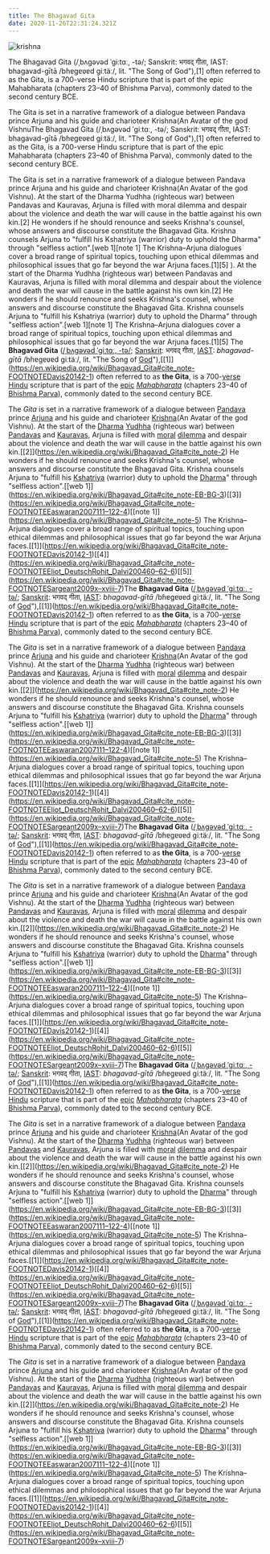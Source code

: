 ```yaml
---
title: The Bhagavad Gita
date: 2020-11-26T22:31:24.321Z
---
```

![krishna](/img/640px-krishna_tells_gita_to_arjuna.jpg "Krishna")

The Bhagavad Gita (/ˌbʌɡəvəd ˈɡiːtɑː, -tə/; Sanskrit: भगवद् गीता, IAST: bhagavad-gītā /bɦɐɡɐʋɐd ɡiːtäː/, lit. "The Song of God"),\[1] often referred to as the Gita, is a 700-verse Hindu scripture that is part of the epic Mahabharata (chapters 23–40 of Bhishma Parva), commonly dated to the second century BCE.

The Gita is set in a narrative framework of a dialogue between Pandava prince Arjuna and his guide and charioteer Krishna(An Avatar of the god VishnuThe Bhagavad Gita (/ˌbʌɡəvəd ˈɡiːtɑː, -tə/; Sanskrit: भगवद् गीता, IAST: bhagavad-gītā /bɦɐɡɐʋɐd ɡiːtäː/, lit. "The Song of God"),\[1] often referred to as the Gita, is a 700-verse Hindu scripture that is part of the epic Mahabharata (chapters 23–40 of Bhishma Parva), commonly dated to the second century BCE.

The Gita is set in a narrative framework of a dialogue between Pandava prince Arjuna and his guide and charioteer Krishna(An Avatar of the god Vishnu). At the start of the Dharma Yudhha (righteous war) between Pandavas and Kauravas, Arjuna is filled with moral dilemma and despair about the violence and death the war will cause in the battle against his own kin.\[2] He wonders if he should renounce and seeks Krishna's counsel, whose answers and discourse constitute the Bhagavad Gita. Krishna counsels Arjuna to "fulfill his Kshatriya (warrior) duty to uphold the Dharma" through "selfless action".\[web 1]\[note 1] The Krishna–Arjuna dialogues cover a broad range of spiritual topics, touching upon ethical dilemmas and philosophical issues that go far beyond the war Arjuna faces.\[1]\[5] ). At the start of the Dharma Yudhha (righteous war) between Pandavas and Kauravas, Arjuna is filled with moral dilemma and despair about the violence and death the war will cause in the battle against his own kin.\[2] He wonders if he should renounce and seeks Krishna's counsel, whose answers and discourse constitute the Bhagavad Gita. Krishna counsels Arjuna to "fulfill his Kshatriya (warrior) duty to uphold the Dharma" through "selfless action".\[web 1]\[note 1] The Krishna–Arjuna dialogues cover a broad range of spiritual topics, touching upon ethical dilemmas and philosophical issues that go far beyond the war Arjuna faces.\[1]\[5] The **Bhagavad Gita** ([/ˌbʌɡəvəd ˈɡiːtɑː, -tə/](https://en.wikipedia.org/wiki/Help:IPA/English "Help:IPA/English"); [Sanskrit](https://en.wikipedia.org/wiki/Sanskrit_language "Sanskrit language"): भगवद् गीता, [IAST](https://en.wikipedia.org/wiki/IAST "IAST"): *bhagavad-gītā* /bɦɐɡɐʋɐd ɡiːtäː/, lit. "The Song of [God](https://en.wikipedia.org/wiki/Bhagavan "Bhagavan")"),\[[1]](https://en.wikipedia.org/wiki/Bhagavad_Gita#cite_note-FOOTNOTEDavis20142-1) often referred to as **the Gita**, is a 700-[verse](https://en.wikipedia.org/wiki/Sanskrit_prosody "Sanskrit prosody") [Hindu](https://en.wikipedia.org/wiki/Hindu "Hindu") scripture that is part of the [epic](https://en.wikipedia.org/wiki/Hindu_epic "Hindu epic") *[Mahabharata](https://en.wikipedia.org/wiki/Mahabharata "Mahabharata")* (chapters 23–40 of [Bhishma Parva](https://en.wikipedia.org/wiki/Bhishma_Parva "Bhishma Parva")), commonly dated to the second century BCE.

The *Gita* is set in a narrative framework of a dialogue between [Pandava](https://en.wikipedia.org/wiki/Pandava "Pandava") prince [Arjuna](https://en.wikipedia.org/wiki/Arjuna "Arjuna") and his guide and charioteer [Krishna](https://en.wikipedia.org/wiki/Krishna "Krishna")(An Avatar of the god Vishnu). At the start of the [Dharma](https://en.wikipedia.org/wiki/Dharma "Dharma") [Yudhha](https://en.wikipedia.org/wiki/War "War") (righteous war) between [Pandavas](https://en.wikipedia.org/wiki/Pandava "Pandava") and [Kauravas](https://en.wikipedia.org/wiki/Kaurava "Kaurava"), Arjuna is filled with [moral](https://en.wikipedia.org/wiki/Morality "Morality") [dilemma](https://en.wikipedia.org/wiki/Dilemma "Dilemma") and despair about the violence and death the war will cause in the battle against his own kin.\[[2]](https://en.wikipedia.org/wiki/Bhagavad_Gita#cite_note-2) He wonders if he should renounce and seeks Krishna's counsel, whose answers and discourse constitute the Bhagavad Gita. Krishna counsels Arjuna to "fulfill his [Kshatriya](https://en.wikipedia.org/wiki/Kshatriya "Kshatriya") (warrior) duty to uphold the [Dharma](https://en.wikipedia.org/wiki/Dharma "Dharma")" through "selfless action".\[[web 1]](https://en.wikipedia.org/wiki/Bhagavad_Gita#cite_note-EB-BG-3)\[[3]](https://en.wikipedia.org/wiki/Bhagavad_Gita#cite_note-FOOTNOTEEaswaran2007111–122-4)\[[note 1]](https://en.wikipedia.org/wiki/Bhagavad_Gita#cite_note-5) The Krishna–Arjuna dialogues cover a broad range of spiritual topics, touching upon ethical dilemmas and philosophical issues that go far beyond the war Arjuna faces.\[[1]](https://en.wikipedia.org/wiki/Bhagavad_Gita#cite_note-FOOTNOTEDavis20142-1)\[[4]](https://en.wikipedia.org/wiki/Bhagavad_Gita#cite_note-FOOTNOTEEliot_DeutschRohit_Dalvi200460–62-6)\[[5]](https://en.wikipedia.org/wiki/Bhagavad_Gita#cite_note-FOOTNOTESargeant2009x–xviii-7)The **Bhagavad Gita** ([/ˌbʌɡəvəd ˈɡiːtɑː, -tə/](https://en.wikipedia.org/wiki/Help:IPA/English "Help:IPA/English"); [Sanskrit](https://en.wikipedia.org/wiki/Sanskrit_language "Sanskrit language"): भगवद् गीता, [IAST](https://en.wikipedia.org/wiki/IAST "IAST"): *bhagavad-gītā* /bɦɐɡɐʋɐd ɡiːtäː/, lit. "The Song of [God](https://en.wikipedia.org/wiki/Bhagavan "Bhagavan")"),\[[1]](https://en.wikipedia.org/wiki/Bhagavad_Gita#cite_note-FOOTNOTEDavis20142-1) often referred to as **the Gita**, is a 700-[verse](https://en.wikipedia.org/wiki/Sanskrit_prosody "Sanskrit prosody") [Hindu](https://en.wikipedia.org/wiki/Hindu "Hindu") scripture that is part of the [epic](https://en.wikipedia.org/wiki/Hindu_epic "Hindu epic") *[Mahabharata](https://en.wikipedia.org/wiki/Mahabharata "Mahabharata")* (chapters 23–40 of [Bhishma Parva](https://en.wikipedia.org/wiki/Bhishma_Parva "Bhishma Parva")), commonly dated to the second century BCE.

The *Gita* is set in a narrative framework of a dialogue between [Pandava](https://en.wikipedia.org/wiki/Pandava "Pandava") prince [Arjuna](https://en.wikipedia.org/wiki/Arjuna "Arjuna") and his guide and charioteer [Krishna](https://en.wikipedia.org/wiki/Krishna "Krishna")(An Avatar of the god Vishnu). At the start of the [Dharma](https://en.wikipedia.org/wiki/Dharma "Dharma") [Yudhha](https://en.wikipedia.org/wiki/War "War") (righteous war) between [Pandavas](https://en.wikipedia.org/wiki/Pandava "Pandava") and [Kauravas](https://en.wikipedia.org/wiki/Kaurava "Kaurava"), Arjuna is filled with [moral](https://en.wikipedia.org/wiki/Morality "Morality") [dilemma](https://en.wikipedia.org/wiki/Dilemma "Dilemma") and despair about the violence and death the war will cause in the battle against his own kin.\[[2]](https://en.wikipedia.org/wiki/Bhagavad_Gita#cite_note-2) He wonders if he should renounce and seeks Krishna's counsel, whose answers and discourse constitute the Bhagavad Gita. Krishna counsels Arjuna to "fulfill his [Kshatriya](https://en.wikipedia.org/wiki/Kshatriya "Kshatriya") (warrior) duty to uphold the [Dharma](https://en.wikipedia.org/wiki/Dharma "Dharma")" through "selfless action".\[[web 1]](https://en.wikipedia.org/wiki/Bhagavad_Gita#cite_note-EB-BG-3)\[[3]](https://en.wikipedia.org/wiki/Bhagavad_Gita#cite_note-FOOTNOTEEaswaran2007111–122-4)\[[note 1]](https://en.wikipedia.org/wiki/Bhagavad_Gita#cite_note-5) The Krishna–Arjuna dialogues cover a broad range of spiritual topics, touching upon ethical dilemmas and philosophical issues that go far beyond the war Arjuna faces.\[[1]](https://en.wikipedia.org/wiki/Bhagavad_Gita#cite_note-FOOTNOTEDavis20142-1)\[[4]](https://en.wikipedia.org/wiki/Bhagavad_Gita#cite_note-FOOTNOTEEliot_DeutschRohit_Dalvi200460–62-6)\[[5]](https://en.wikipedia.org/wiki/Bhagavad_Gita#cite_note-FOOTNOTESargeant2009x–xviii-7)The **Bhagavad Gita** ([/ˌbʌɡəvəd ˈɡiːtɑː, -tə/](https://en.wikipedia.org/wiki/Help:IPA/English "Help:IPA/English"); [Sanskrit](https://en.wikipedia.org/wiki/Sanskrit_language "Sanskrit language"): भगवद् गीता, [IAST](https://en.wikipedia.org/wiki/IAST "IAST"): *bhagavad-gītā* /bɦɐɡɐʋɐd ɡiːtäː/, lit. "The Song of [God](https://en.wikipedia.org/wiki/Bhagavan "Bhagavan")"),\[[1]](https://en.wikipedia.org/wiki/Bhagavad_Gita#cite_note-FOOTNOTEDavis20142-1) often referred to as **the Gita**, is a 700-[verse](https://en.wikipedia.org/wiki/Sanskrit_prosody "Sanskrit prosody") [Hindu](https://en.wikipedia.org/wiki/Hindu "Hindu") scripture that is part of the [epic](https://en.wikipedia.org/wiki/Hindu_epic "Hindu epic") *[Mahabharata](https://en.wikipedia.org/wiki/Mahabharata "Mahabharata")* (chapters 23–40 of [Bhishma Parva](https://en.wikipedia.org/wiki/Bhishma_Parva "Bhishma Parva")), commonly dated to the second century BCE.

The *Gita* is set in a narrative framework of a dialogue between [Pandava](https://en.wikipedia.org/wiki/Pandava "Pandava") prince [Arjuna](https://en.wikipedia.org/wiki/Arjuna "Arjuna") and his guide and charioteer [Krishna](https://en.wikipedia.org/wiki/Krishna "Krishna")(An Avatar of the god Vishnu). At the start of the [Dharma](https://en.wikipedia.org/wiki/Dharma "Dharma") [Yudhha](https://en.wikipedia.org/wiki/War "War") (righteous war) between [Pandavas](https://en.wikipedia.org/wiki/Pandava "Pandava") and [Kauravas](https://en.wikipedia.org/wiki/Kaurava "Kaurava"), Arjuna is filled with [moral](https://en.wikipedia.org/wiki/Morality "Morality") [dilemma](https://en.wikipedia.org/wiki/Dilemma "Dilemma") and despair about the violence and death the war will cause in the battle against his own kin.\[[2]](https://en.wikipedia.org/wiki/Bhagavad_Gita#cite_note-2) He wonders if he should renounce and seeks Krishna's counsel, whose answers and discourse constitute the Bhagavad Gita. Krishna counsels Arjuna to "fulfill his [Kshatriya](https://en.wikipedia.org/wiki/Kshatriya "Kshatriya") (warrior) duty to uphold the [Dharma](https://en.wikipedia.org/wiki/Dharma "Dharma")" through "selfless action".\[[web 1]](https://en.wikipedia.org/wiki/Bhagavad_Gita#cite_note-EB-BG-3)\[[3]](https://en.wikipedia.org/wiki/Bhagavad_Gita#cite_note-FOOTNOTEEaswaran2007111–122-4)\[[note 1]](https://en.wikipedia.org/wiki/Bhagavad_Gita#cite_note-5) The Krishna–Arjuna dialogues cover a broad range of spiritual topics, touching upon ethical dilemmas and philosophical issues that go far beyond the war Arjuna faces.\[[1]](https://en.wikipedia.org/wiki/Bhagavad_Gita#cite_note-FOOTNOTEDavis20142-1)\[[4]](https://en.wikipedia.org/wiki/Bhagavad_Gita#cite_note-FOOTNOTEEliot_DeutschRohit_Dalvi200460–62-6)\[[5]](https://en.wikipedia.org/wiki/Bhagavad_Gita#cite_note-FOOTNOTESargeant2009x–xviii-7)The **Bhagavad Gita** ([/ˌbʌɡəvəd ˈɡiːtɑː, -tə/](https://en.wikipedia.org/wiki/Help:IPA/English "Help:IPA/English"); [Sanskrit](https://en.wikipedia.org/wiki/Sanskrit_language "Sanskrit language"): भगवद् गीता, [IAST](https://en.wikipedia.org/wiki/IAST "IAST"): *bhagavad-gītā* /bɦɐɡɐʋɐd ɡiːtäː/, lit. "The Song of [God](https://en.wikipedia.org/wiki/Bhagavan "Bhagavan")"),\[[1]](https://en.wikipedia.org/wiki/Bhagavad_Gita#cite_note-FOOTNOTEDavis20142-1) often referred to as **the Gita**, is a 700-[verse](https://en.wikipedia.org/wiki/Sanskrit_prosody "Sanskrit prosody") [Hindu](https://en.wikipedia.org/wiki/Hindu "Hindu") scripture that is part of the [epic](https://en.wikipedia.org/wiki/Hindu_epic "Hindu epic") *[Mahabharata](https://en.wikipedia.org/wiki/Mahabharata "Mahabharata")* (chapters 23–40 of [Bhishma Parva](https://en.wikipedia.org/wiki/Bhishma_Parva "Bhishma Parva")), commonly dated to the second century BCE.

The *Gita* is set in a narrative framework of a dialogue between [Pandava](https://en.wikipedia.org/wiki/Pandava "Pandava") prince [Arjuna](https://en.wikipedia.org/wiki/Arjuna "Arjuna") and his guide and charioteer [Krishna](https://en.wikipedia.org/wiki/Krishna "Krishna")(An Avatar of the god Vishnu). At the start of the [Dharma](https://en.wikipedia.org/wiki/Dharma "Dharma") [Yudhha](https://en.wikipedia.org/wiki/War "War") (righteous war) between [Pandavas](https://en.wikipedia.org/wiki/Pandava "Pandava") and [Kauravas](https://en.wikipedia.org/wiki/Kaurava "Kaurava"), Arjuna is filled with [moral](https://en.wikipedia.org/wiki/Morality "Morality") [dilemma](https://en.wikipedia.org/wiki/Dilemma "Dilemma") and despair about the violence and death the war will cause in the battle against his own kin.\[[2]](https://en.wikipedia.org/wiki/Bhagavad_Gita#cite_note-2) He wonders if he should renounce and seeks Krishna's counsel, whose answers and discourse constitute the Bhagavad Gita. Krishna counsels Arjuna to "fulfill his [Kshatriya](https://en.wikipedia.org/wiki/Kshatriya "Kshatriya") (warrior) duty to uphold the [Dharma](https://en.wikipedia.org/wiki/Dharma "Dharma")" through "selfless action".\[[web 1]](https://en.wikipedia.org/wiki/Bhagavad_Gita#cite_note-EB-BG-3)\[[3]](https://en.wikipedia.org/wiki/Bhagavad_Gita#cite_note-FOOTNOTEEaswaran2007111–122-4)\[[note 1]](https://en.wikipedia.org/wiki/Bhagavad_Gita#cite_note-5) The Krishna–Arjuna dialogues cover a broad range of spiritual topics, touching upon ethical dilemmas and philosophical issues that go far beyond the war Arjuna faces.\[[1]](https://en.wikipedia.org/wiki/Bhagavad_Gita#cite_note-FOOTNOTEDavis20142-1)\[[4]](https://en.wikipedia.org/wiki/Bhagavad_Gita#cite_note-FOOTNOTEEliot_DeutschRohit_Dalvi200460–62-6)\[[5]](https://en.wikipedia.org/wiki/Bhagavad_Gita#cite_note-FOOTNOTESargeant2009x–xviii-7)The **Bhagavad Gita** ([/ˌbʌɡəvəd ˈɡiːtɑː, -tə/](https://en.wikipedia.org/wiki/Help:IPA/English "Help:IPA/English"); [Sanskrit](https://en.wikipedia.org/wiki/Sanskrit_language "Sanskrit language"): भगवद् गीता, [IAST](https://en.wikipedia.org/wiki/IAST "IAST"): *bhagavad-gītā* /bɦɐɡɐʋɐd ɡiːtäː/, lit. "The Song of [God](https://en.wikipedia.org/wiki/Bhagavan "Bhagavan")"),\[[1]](https://en.wikipedia.org/wiki/Bhagavad_Gita#cite_note-FOOTNOTEDavis20142-1) often referred to as **the Gita**, is a 700-[verse](https://en.wikipedia.org/wiki/Sanskrit_prosody "Sanskrit prosody") [Hindu](https://en.wikipedia.org/wiki/Hindu "Hindu") scripture that is part of the [epic](https://en.wikipedia.org/wiki/Hindu_epic "Hindu epic") *[Mahabharata](https://en.wikipedia.org/wiki/Mahabharata "Mahabharata")* (chapters 23–40 of [Bhishma Parva](https://en.wikipedia.org/wiki/Bhishma_Parva "Bhishma Parva")), commonly dated to the second century BCE.

The *Gita* is set in a narrative framework of a dialogue between [Pandava](https://en.wikipedia.org/wiki/Pandava "Pandava") prince [Arjuna](https://en.wikipedia.org/wiki/Arjuna "Arjuna") and his guide and charioteer [Krishna](https://en.wikipedia.org/wiki/Krishna "Krishna")(An Avatar of the god Vishnu). At the start of the [Dharma](https://en.wikipedia.org/wiki/Dharma "Dharma") [Yudhha](https://en.wikipedia.org/wiki/War "War") (righteous war) between [Pandavas](https://en.wikipedia.org/wiki/Pandava "Pandava") and [Kauravas](https://en.wikipedia.org/wiki/Kaurava "Kaurava"), Arjuna is filled with [moral](https://en.wikipedia.org/wiki/Morality "Morality") [dilemma](https://en.wikipedia.org/wiki/Dilemma "Dilemma") and despair about the violence and death the war will cause in the battle against his own kin.\[[2]](https://en.wikipedia.org/wiki/Bhagavad_Gita#cite_note-2) He wonders if he should renounce and seeks Krishna's counsel, whose answers and discourse constitute the Bhagavad Gita. Krishna counsels Arjuna to "fulfill his [Kshatriya](https://en.wikipedia.org/wiki/Kshatriya "Kshatriya") (warrior) duty to uphold the [Dharma](https://en.wikipedia.org/wiki/Dharma "Dharma")" through "selfless action".\[[web 1]](https://en.wikipedia.org/wiki/Bhagavad_Gita#cite_note-EB-BG-3)\[[3]](https://en.wikipedia.org/wiki/Bhagavad_Gita#cite_note-FOOTNOTEEaswaran2007111–122-4)\[[note 1]](https://en.wikipedia.org/wiki/Bhagavad_Gita#cite_note-5) The Krishna–Arjuna dialogues cover a broad range of spiritual topics, touching upon ethical dilemmas and philosophical issues that go far beyond the war Arjuna faces.\[[1]](https://en.wikipedia.org/wiki/Bhagavad_Gita#cite_note-FOOTNOTEDavis20142-1)\[[4]](https://en.wikipedia.org/wiki/Bhagavad_Gita#cite_note-FOOTNOTEEliot_DeutschRohit_Dalvi200460–62-6)\[[5]](https://en.wikipedia.org/wiki/Bhagavad_Gita#cite_note-FOOTNOTESargeant2009x–xviii-7)[](https://en.wikipedia.org/wiki/Bhagavad_Gita#cite_note-FOOTNOTESargeant2009x–xviii-7)[](https://en.wikipedia.org/wiki/Bhagavad_Gita#cite_note-FOOTNOTESargeant2009x–xviii-7)